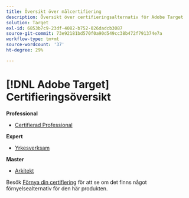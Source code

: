 ```yaml
---
title: Översikt över målcertifiering
description: Översikt över certifieringsalternativ för Adobe Target
solution: Target
exl-id: 6853b7c9-23df-4082-b752-026dadcb3087
source-git-commit: 73e92181bd570f0a90d549cc38b472f791374e7a
workflow-type: tm+mt
source-wordcount: '37'
ht-degree: 29%

---
```


# [!DNL Adobe Target] Certifieringsöversikt

**Professional**

* [Certifierad Professional](/help/certifications/at/at-p-business.md) <!--AD0-E408-->

**Expert**

* [Yrkesverksam](/help/certifications/at/at-e-business.md) <!--AD0-E406-->

**Master**

* [Arkitekt](/help/certifications/at/at-m-architect0623.md) <!--AD0-E409-->

Besök [Förnya din certifiering](/help/certifications/renew.md) för att se om det finns något förnyelsealternativ för den här produkten.
